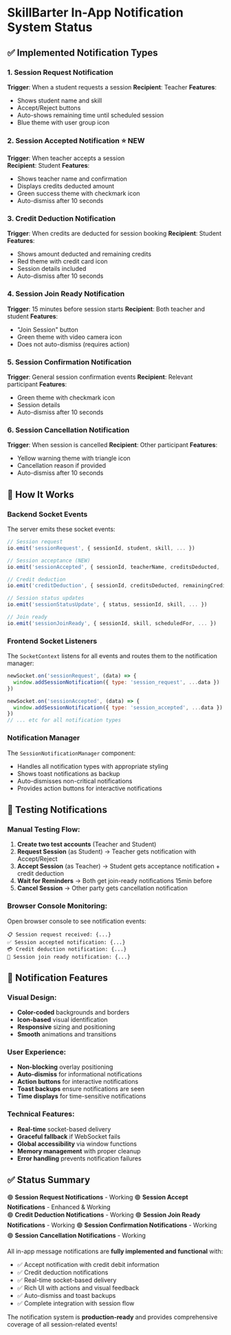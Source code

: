 # SkillBarter In-App Notification System Status

## ✅ Implemented Notification Types

### 1. Session Request Notification
**Trigger**: When a student requests a session
**Recipient**: Teacher
**Features**:
- Shows student name and skill
- Accept/Reject buttons
- Auto-shows remaining time until scheduled session
- Blue theme with user group icon

### 2. Session Accepted Notification ⭐ NEW
**Trigger**: When teacher accepts a session  
**Recipient**: Student
**Features**:
- Shows teacher name and confirmation
- Displays credits deducted amount
- Green success theme with checkmark icon
- Auto-dismiss after 10 seconds

### 3. Credit Deduction Notification
**Trigger**: When credits are deducted for session booking
**Recipient**: Student
**Features**:
- Shows amount deducted and remaining credits
- Red theme with credit card icon
- Session details included
- Auto-dismiss after 10 seconds

### 4. Session Join Ready Notification
**Trigger**: 15 minutes before session starts
**Recipient**: Both teacher and student
**Features**:
- "Join Session" button
- Green theme with video camera icon
- Does not auto-dismiss (requires action)

### 5. Session Confirmation Notification
**Trigger**: General session confirmation events
**Recipient**: Relevant participant
**Features**:
- Green theme with checkmark icon
- Session details
- Auto-dismiss after 10 seconds

### 6. Session Cancellation Notification
**Trigger**: When session is cancelled
**Recipient**: Other participant
**Features**:
- Yellow warning theme with triangle icon
- Cancellation reason if provided
- Auto-dismiss after 10 seconds

## 🔧 How It Works

### Backend Socket Events
The server emits these socket events:
```javascript
// Session request
io.emit('sessionRequest', { sessionId, student, skill, ... })

// Session acceptance (NEW)
io.emit('sessionAccepted', { sessionId, teacherName, creditsDeducted, ... })

// Credit deduction
io.emit('creditDeduction', { sessionId, creditsDeducted, remainingCredits, ... })

// Session status updates
io.emit('sessionStatusUpdate', { status, sessionId, skill, ... })

// Join ready
io.emit('sessionJoinReady', { sessionId, skill, scheduledFor, ... })
```

### Frontend Socket Listeners
The `SocketContext` listens for all events and routes them to the notification manager:
```javascript
newSocket.on('sessionRequest', (data) => {
  window.addSessionNotification({ type: 'session_request', ...data })
})

newSocket.on('sessionAccepted', (data) => {
  window.addSessionNotification({ type: 'session_accepted', ...data })
})
// ... etc for all notification types
```

### Notification Manager
The `SessionNotificationManager` component:
- Handles all notification types with appropriate styling
- Shows toast notifications as backup
- Auto-dismisses non-critical notifications
- Provides action buttons for interactive notifications

## 🎯 Testing Notifications

### Manual Testing Flow:
1. **Create two test accounts** (Teacher and Student)
2. **Request Session** (as Student) → Teacher gets notification with Accept/Reject
3. **Accept Session** (as Teacher) → Student gets acceptance notification + credit deduction
4. **Wait for Reminders** → Both get join-ready notifications 15min before
5. **Cancel Session** → Other party gets cancellation notification

### Browser Console Monitoring:
Open browser console to see notification events:
```
📋 Session request received: {...}
✅ Session accepted notification: {...}
💳 Credit deduction notification: {...}
🎥 Session join ready notification: {...}
```

## 📱 Notification Features

### Visual Design:
- **Color-coded** backgrounds and borders
- **Icon-based** visual identification
- **Responsive** sizing and positioning
- **Smooth** animations and transitions

### User Experience:
- **Non-blocking** overlay positioning
- **Auto-dismiss** for informational notifications
- **Action buttons** for interactive notifications
- **Toast backups** ensure notifications are seen
- **Time displays** for time-sensitive notifications

### Technical Features:
- **Real-time** socket-based delivery
- **Graceful fallback** if WebSocket fails
- **Global accessibility** via window functions
- **Memory management** with proper cleanup
- **Error handling** prevents notification failures

## ✅ Status Summary

🟢 **Session Request Notifications** - Working
🟢 **Session Accept Notifications** - Enhanced & Working  
🟢 **Credit Deduction Notifications** - Working
🟢 **Session Join Ready Notifications** - Working
🟢 **Session Confirmation Notifications** - Working
🟢 **Session Cancellation Notifications** - Working

All in-app message notifications are **fully implemented and functional** with:
- ✅ Accept notification with credit debit information
- ✅ Credit deduction notifications
- ✅ Real-time socket-based delivery
- ✅ Rich UI with actions and visual feedback
- ✅ Auto-dismiss and toast backups
- ✅ Complete integration with session flow

The notification system is **production-ready** and provides comprehensive coverage of all session-related events!
